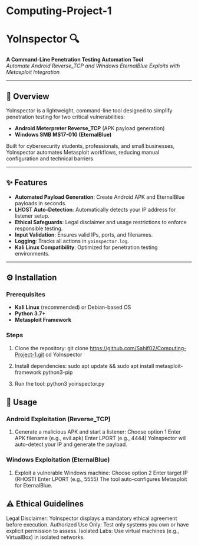 # Computing-Project-1
# YoInspector 🔍
**A Command-Line Penetration Testing Automation Tool**  
*Automate Android Reverse_TCP and Windows EternalBlue Exploits with Metasploit Integration*

---

## 📖 Overview
YoInspector is a lightweight, command-line tool designed to simplify penetration testing for two critical vulnerabilities:  
- **Android Meterpreter Reverse_TCP** (APK payload generation)  
- **Windows SMB MS17-010 (EternalBlue)**  

Built for cybersecurity students, professionals, and small businesses, YoInspector automates Metasploit workflows, reducing manual configuration and technical barriers.

---

## ✨ Features
- **Automated Payload Generation**: Create Android APK and EternalBlue payloads in seconds.
- **LHOST Auto-Detection**: Automatically detects your IP address for listener setup.
- **Ethical Safeguards**: Legal disclaimer and usage restrictions to enforce responsible testing.
- **Input Validation**: Ensures valid IPs, ports, and filenames.
- **Logging**: Tracks all actions in `yoinspector.log`.
- **Kali Linux Compatibility**: Optimized for penetration testing environments.

---

## ⚙️ Installation

### Prerequisites
- **Kali Linux** (recommended) or Debian-based OS
- **Python 3.7+**
- **Metasploit Framework**

### Steps
1. Clone the repository:
   git clone https://github.com/Sahif02/Computing-Project-1.git
   cd YoInspector

2. Install dependencies:
   sudo apt update && sudo apt install metasploit-framework python3-pip

3. Run the tool:
   python3 yoinspector.py

## 🚀 Usage
### Android Exploitation (Reverse_TCP)
1. Generate a malicious APK and start a listener:
   Choose option 1
   Enter APK filename (e.g., evil.apk)
   Enter LPORT (e.g., 4444)
   YoInspector will auto-detect your IP and generate the payload.

### Windows Exploitation (EternalBlue)
1. Exploit a vulnerable Windows machine:
   Choose option 2
   Enter target IP (RHOST)
   Enter LPORT (e.g., 5555)
   The tool auto-configures Metasploit for EternalBlue.

## ⚠️ Ethical Guidelines
Legal Disclaimer: YoInspector displays a mandatory ethical agreement before execution.
Authorized Use Only: Test only systems you own or have explicit permission to assess.
Isolated Labs: Use virtual machines (e.g., VirtualBox) in isolated networks.
